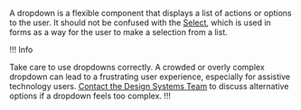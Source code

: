A dropdown is a flexible component that displays a list of actions or options to the user. It should not be confused with the [Select](/components/form/select), which is used in forms as a way for the user to make a selection from a list.

!!! Info

Take care to use dropdowns correctly. A crowded or overly complex dropdown can lead to a frustrating user experience, especially for assistive technology users. [Contact the Design Systems Team](/about/support) to discuss alternative options if a dropdown feels too complex.
!!!